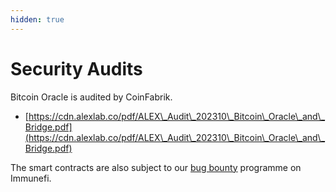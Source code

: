 ```yaml
---
hidden: true
---
```


# Security Audits

Bitcoin Oracle is audited by CoinFabrik.

* [https://cdn.alexlab.co/pdf/ALEX\_Audit\_202310\_Bitcoin\_Oracle\_and\_Bridge.pdf](https://cdn.alexlab.co/pdf/ALEX\_Audit\_202310\_Bitcoin\_Oracle\_and\_Bridge.pdf)

The smart contracts are also subject to our [bug bounty](https://immunefi.com/bounty/alex/) programme on Immunefi.
